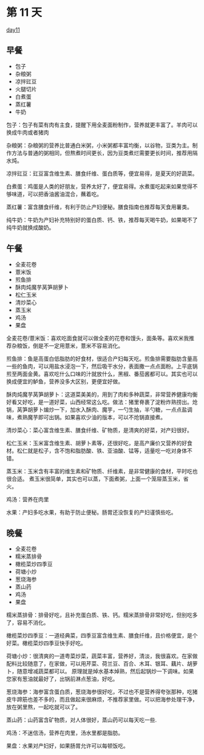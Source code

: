 # 第 11 天

[day11](https://www.douban.com/note/729970175/)

## 早餐

* 包子
* 杂粮粥
* 凉拌豇豆
* 火腿切片
* 白煮蛋
* 蒸红薯
* 牛奶	

包子：包子有菜有肉有主食，提醒下用全麦面粉制作，营养就更丰富了。羊肉可以换成牛肉或者猪肉

杂粮粥：杂粮粥的营养比普通白米粥，小米粥都丰富均衡，以谷物，豆类为主。制作方法与普通的粥相同，但熬煮时间更长，因为豆类煮烂需要更长时间，推荐用隔水炖。

凉拌豇豆：豇豆富含维生素、膳食纤维、蛋白质等，便宜易得，是夏天的好蔬菜。

白煮蛋：鸡蛋是人类的好朋友，营养太好了，便宜易得。水煮蛋吃起来如果觉得不够味道，可以把香油酱油混合，蘸着吃。

蒸红薯：富含膳食纤维，有利于防止产妇便秘。膳食指南也推荐每天食用薯类。

纯牛奶：牛奶为产妇补充特别好的蛋白质、钙、铁，推荐每天喝牛奶，如果喝不了纯牛奶就换成酸奶。
	
## 午餐
	
* 全麦花卷
* 薏米饭
* 煎鱼排
* 酥肉炖魔芋莴笋胡萝卜
* 松仁玉米
* 清炒菜心
* 蒸玉米
* 鸡汤
* 果盘	

全麦花卷/薏米饭：喜欢吃面食就可以做全麦的花卷和馒头，面条等。喜欢米我推荐杂粮饭，倒是不一定用薏米，薏米不容易消化。

煎鱼排：鱼是高蛋白低脂肪的好食材，很适合产妇每天吃。煎鱼排需要脂肪含量高一些的鱼肉，可以用盐水浸泡一下，然后吸干水分，表面撒一点点面粉。上平底锅煎至两面金黄。喜欢吃什么口味的汁就放什么，黑椒、番茄酱都可以。其实也可以换成便宜的鲈鱼，营养没多大区别，更便宜好做。

酥肉炖魔芋莴笋胡萝卜：这道菜美美的，用到了肉和多种蔬菜，非常营养健康均衡好看又好吃，是一道好菜，山西经常这么吃。做法：猪里脊裹了淀粉炸熟捞出。炝锅，莴笋胡萝卜煸炒一下，加水入酥肉、魔芋，一勺生抽，半勺糖，一点点盐调味，煮熟魔芋即可出锅。如果喜欢少油的版本，可以不炝锅直接煮。

清炒菜心：菜心富含维生素、膳食纤维、矿物质，是清爽的好菜，对产妇很好。

松仁玉米：玉米富含维生素、胡萝卜素等，还很好吃，是高产廉价又营养的好食材。松仁就是松子，含不饱和脂肪酸、铁、亚油酸、锰等，适量吃一吃对身体不错。

蒸玉米：玉米含有丰富的维生素和矿物质、纤维素，是非常健康的食材，平时吃也很合适。
煮玉米很简单，其实也可以蒸，下面煮粥，上面一个笼屉蒸玉米，省火。

鸡汤：营养在肉里

水果：产妇多吃水果，有助于防止便秘。肠胃还没恢复的产妇谨慎些吃。

## 晚餐

* 全麦花卷
* 糯米蒸排骨
* 橄榄菜炒四季豆
* 荷塘小炒
* 葱烧海参
* 蒸山药
* 鸡汤
* 果盘	


糯米蒸排骨：排骨好吃，且补充蛋白质、铁、钙。糯米蒸排骨非常好吃，但别吃多了，容易不消化。

橄榄菜炒四季豆：一道经典菜，四季豆富含维生素、膳食纤维，且价格便宜，是个好菜。橄榄菜炒四季豆快手好吃。

荷塘小炒：很清爽的一道粤菜炒菜，蔬菜丰富，营养好，清淡，我很喜欢。在家做配料比较随意了，在家做，可以用芹菜、荷兰豆、百合、木耳、银耳、藕片、胡萝卜，随意增减蔬菜都可以。
原理就是焯水基本焯熟，然后起锅炒一下调味。如果您家有葱油就最好了，出锅前淋点葱油，好吃。

葱烧海参：海参富含蛋白质，葱烧海参很好吃，不过也不是营养得夸张那种，吃猪皮牛蹄筋也差不多的，而且做起来很麻烦，不推荐家里做。可以把海参处理干净，放在粥里熬，一起吃就可以了。

蒸山药：山药富含矿物质，对人体很好，蒸山药可以每天吃一些.

鸡汤：不迷信汤，营养在肉里，汤水里都是脂肪。

果盘：水果对产妇好，如果肠胃允许可以每顿饭吃。																					